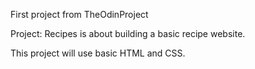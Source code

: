 First project from TheOdinProject

Project: Recipes is about building a basic recipe website.

This project will use basic HTML and CSS.